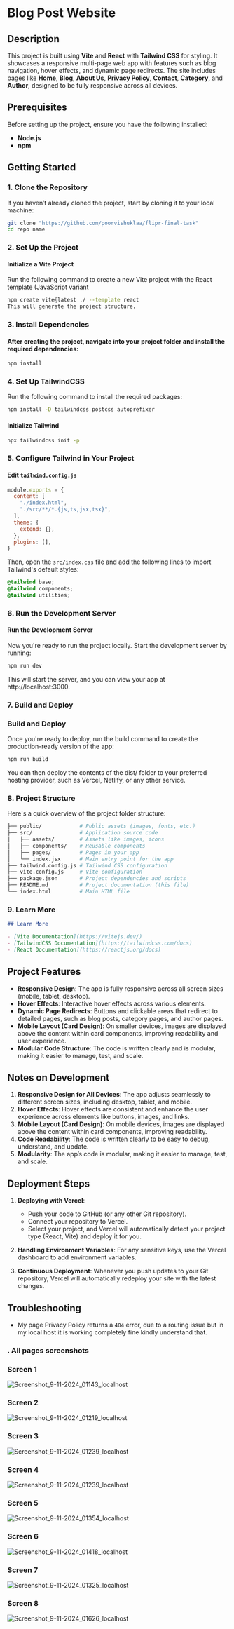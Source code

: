 # Blog Post Website

## Description
This project is built using **Vite** and **React** with **Tailwind CSS** for styling. It showcases a responsive multi-page web app with features such as blog navigation, hover effects, and dynamic page redirects. The site includes pages like **Home**, **Blog**, **About Us**, **Privacy Policy**, **Contact**, **Category**, and **Author**, designed to be fully responsive across all devices.


## Prerequisites
Before setting up the project, ensure you have the following installed:
- **Node.js** 
- **npm** 

## Getting Started

### 1. Clone the Repository
If you haven’t already cloned the project, start by cloning it to your local machine:

```bash
git clone "https://github.com/poorvishuklaa/flipr-final-task"
cd repo name
```
### 2. Set Up the Project
#### Initialize a Vite Project
Run the following command to create a new Vite project with the React template (JavaScript variant

```bash
npm create vite@latest ./ --template react
This will generate the project structure.
```

### 3. Install Dependencies
#### After creating the project, navigate into your project folder and install the required dependencies:

```bash
npm install
```

### 4. Set Up TailwindCSS
Run the following command to install the required packages:
```bash
npm install -D tailwindcss postcss autoprefixer
```

#### Initialize Tailwind

```bash
npx tailwindcss init -p
```

### 5. **Configure Tailwind in Your Project**

####  Edit `tailwind.config.js`

```js
module.exports = {
  content: [
    "./index.html",
    "./src/**/*.{js,ts,jsx,tsx}",
  ],
  theme: {
    extend: {},
  },
  plugins: [],
}
```
Then, open the `src/index.css` file and add the following lines to import Tailwind's default styles:


```css
@tailwind base;
@tailwind components;
@tailwind utilities;
```


### 6. Run the Development Server
#### Run the Development Server
Now you're ready to run the project locally. Start the development server by running:
```bash
npm run dev
```
This will start the server, and you can view your app at http://localhost:3000.

### 7. **Build and Deploy**
### Build and Deploy

Once you're ready to deploy, run the build command to create the production-ready version of the app:

```bash
npm run build
```
You can then deploy the contents of the dist/ folder to your preferred hosting provider, such as Vercel, Netlify, or any other service.

### 8. **Project Structure**

Here's a quick overview of the project folder structure:

```bash
├── public/            # Public assets (images, fonts, etc.)
├── src/               # Application source code
│   ├── assets/        # Assets like images, icons
│   ├── components/    # Reusable components
│   ├── pages/         # Pages in your app
│   └── index.jsx      # Main entry point for the app
├── tailwind.config.js # Tailwind CSS configuration
├── vite.config.js     # Vite configuration
├── package.json       # Project dependencies and scripts
├── README.md          # Project documentation (this file)
└── index.html         # Main HTML file
```

### 9. **Learn More**

```markdown
## Learn More

- [Vite Documentation](https://vitejs.dev/)
- [TailwindCSS Documentation](https://tailwindcss.com/docs)
- [React Documentation](https://reactjs.org/docs)
```


## Project Features

- **Responsive Design**: The app is fully responsive across all screen sizes (mobile, tablet, desktop).
- **Hover Effects**: Interactive hover effects across various elements.
- **Dynamic Page Redirects**: Buttons and clickable areas that redirect to detailed pages, such as blog posts, category pages, and author pages.
- **Mobile Layout (Card Design)**: On smaller devices, images are displayed above the content within card components, improving readability and user experience.
- **Modular Code Structure**: The code is written clearly and is modular, making it easier to manage, test, and scale.

## Notes on Development

1. **Responsive Design for All Devices**: The app adjusts seamlessly to different screen sizes, including desktop, tablet, and mobile.
2. **Hover Effects**: Hover effects are consistent and enhance the user experience across elements like buttons, images, and links.
3. **Mobile Layout (Card Design)**: On mobile devices, images are displayed above the content within card components, improving readability.
4. **Code Readability**: The code is written clearly to be easy to debug, understand, and update.
5. **Modularity**: The app’s code is modular, making it easier to manage, test, and scale.

## Deployment Steps

1. **Deploying with Vercel**:
   - Push your code to GitHub (or any other Git repository).
   - Connect your repository to Vercel.
   - Select your project, and Vercel will automatically detect your project type (React, Vite) and deploy it for you.

2. **Handling Environment Variables**: For any sensitive keys, use the Vercel dashboard to add environment variables.

3. **Continuous Deployment**: Whenever you push updates to your Git repository, Vercel will automatically redeploy your site with the latest changes.

## Troubleshooting

- My page Privacy Policy returns a `404` error, due to a routing issue but in my local host it is working completely fine kindly understand that.

 ### . **All pages screenshots**
### **Screen 1**
![Screenshot_9-11-2024_01143_localhost](https://github.com/user-attachments/assets/738c0b8f-eb08-4747-bbd0-00960dfaab7e)

### **Screen 2**
![Screenshot_9-11-2024_01219_localhost](https://github.com/user-attachments/assets/88c9db20-63e9-43d8-9f81-8e37df55617b)

### **Screen 3**
![Screenshot_9-11-2024_01239_localhost](https://github.com/user-attachments/assets/57d0af08-1e06-4fe4-840e-bd64c1ffe094)

### **Screen 4**
![Screenshot_9-11-2024_01239_localhost](https://github.com/user-attachments/assets/7bb669a4-fc7b-4f8a-8ea9-c5f3fe3a3363)

### **Screen 5**
![Screenshot_9-11-2024_01354_localhost](https://github.com/user-attachments/assets/47c95924-a825-4786-b129-b5b03d894f7b)

### **Screen 6**
![Screenshot_9-11-2024_01418_localhost](https://github.com/user-attachments/assets/04011702-b69b-401c-9804-a050565abf39)

### **Screen 7**
![Screenshot_9-11-2024_01325_localhost](https://github.com/user-attachments/assets/a1b575c7-0ee5-45b3-aaf2-9cd6d7a84b08)

### **Screen 8**
![Screenshot_9-11-2024_01626_localhost](https://github.com/user-attachments/assets/7f164cfc-5aef-4ac9-ae6e-ed7edf361d7f)

